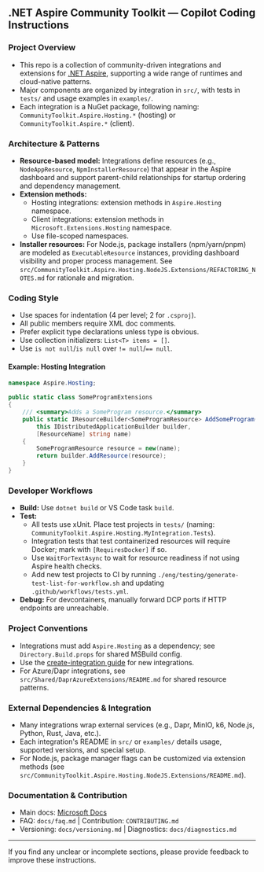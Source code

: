 ## .NET Aspire Community Toolkit — Copilot Coding Instructions

### Project Overview

-   This repo is a collection of community-driven integrations and extensions for [.NET Aspire](https://aka.ms/dotnet/aspire), supporting a wide range of runtimes and cloud-native patterns.
-   Major components are organized by integration in `src/`, with tests in `tests/` and usage examples in `examples/`.
-   Each integration is a NuGet package, following naming: `CommunityToolkit.Aspire.Hosting.*` (hosting) or `CommunityToolkit.Aspire.*` (client).

### Architecture & Patterns

-   **Resource-based model:** Integrations define resources (e.g., `NodeAppResource`, `NpmInstallerResource`) that appear in the Aspire dashboard and support parent-child relationships for startup ordering and dependency management.
-   **Extension methods:**
    -   Hosting integrations: extension methods in `Aspire.Hosting` namespace.
    -   Client integrations: extension methods in `Microsoft.Extensions.Hosting` namespace.
    -   Use file-scoped namespaces.
-   **Installer resources:** For Node.js, package installers (npm/yarn/pnpm) are modeled as `ExecutableResource` instances, providing dashboard visibility and proper process management. See `src/CommunityToolkit.Aspire.Hosting.NodeJS.Extensions/REFACTORING_NOTES.md` for rationale and migration.

### Coding Style

-   Use spaces for indentation (4 per level; 2 for `.csproj`).
-   All public members require XML doc comments.
-   Prefer explicit type declarations unless type is obvious.
-   Use collection initializers: `List<T> items = []`.
-   Use `is not null`/`is null` over `!= null`/`== null`.

#### Example: Hosting Integration

```csharp
namespace Aspire.Hosting;

public static class SomeProgramExtensions
{
    /// <summary>Adds a SomeProgram resource.</summary>
    public static IResourceBuilder<SomeProgramResource> AddSomeProgram(
        this IDistributedApplicationBuilder builder,
        [ResourceName] string name)
    {
        SomeProgramResource resource = new(name);
        return builder.AddResource(resource);
    }
}
```

### Developer Workflows

-   **Build:** Use `dotnet build` or VS Code task `build`.
-   **Test:**
    -   All tests use xUnit. Place test projects in `tests/` (naming: `CommunityToolkit.Aspire.Hosting.MyIntegration.Tests`).
    -   Integration tests that test containerized resources will require Docker; mark with `[RequiresDocker]` if so.
    -   Use `WaitForTextAsync` to wait for resource readiness if not using Aspire health checks.
    -   Add new test projects to CI by running `./eng/testing/generate-test-list-for-workflow.sh` and updating `.github/workflows/tests.yml`.
-   **Debug:** For devcontainers, manually forward DCP ports if HTTP endpoints are unreachable.

### Project Conventions

-   Integrations must add `Aspire.Hosting` as a dependency; see `Directory.Build.props` for shared MSBuild config.
-   Use the [create-integration guide](../docs/create-integration.md) for new integrations.
-   For Azure/Dapr integrations, see `src/Shared/DaprAzureExtensions/README.md` for shared resource patterns.

### External Dependencies & Integration

-   Many integrations wrap external services (e.g., Dapr, MinIO, k6, Node.js, Python, Rust, Java, etc.).
-   Each integration's README in `src/` or `examples/` details usage, supported versions, and special setup.
-   For Node.js, package manager flags can be customized via extension methods (see `src/CommunityToolkit.Aspire.Hosting.NodeJS.Extensions/README.md`).

### Documentation & Contribution

-   Main docs: [Microsoft Docs](https://learn.microsoft.com/dotnet/aspire/community-toolkit/overview)
-   FAQ: `docs/faq.md` | Contribution: `CONTRIBUTING.md`
-   Versioning: `docs/versioning.md` | Diagnostics: `docs/diagnostics.md`

---

If you find any unclear or incomplete sections, please provide feedback to improve these instructions.
